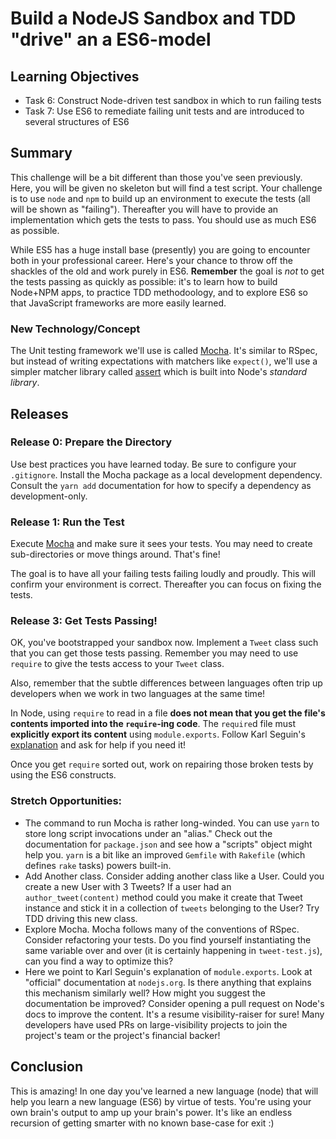 # Build a NodeJS Sandbox and TDD "drive" an a ES6-model

## Learning Objectives

* Task 6: Construct Node-driven test sandbox in which to run failing tests
* Task 7: Use ES6 to remediate failing unit tests and are introduced to several structures of ES6

## Summary

This challenge will be a bit different than those you've seen previously. Here,
you will be given no skeleton but will find a test script. Your challenge is to
use `node` and `npm` to build up an environment to execute the tests (all will
be shown as "failing"). Thereafter you will have to provide an implementation
which gets the tests to pass. You should use as much ES6 as possible.

While ES5 has a huge install base (presently) you are going to encounter both
in your professional career. Here's your chance to throw off the shackles of
the old and work purely in ES6. **Remember** the goal is *not* to get the tests
passing as quickly as possible: it's to learn how to build Node+NPM apps, to 
practice TDD methodoology, and to explore ES6 so that JavaScript frameworks 
are more easily learned.

### New Technology/Concept

The Unit testing framework we'll use is called [Mocha][]. It's similar to
RSpec, but instead of writing expectations with matchers like `expect()`, we'll
use a simpler matcher library called [assert][] which is built into Node's
_standard library_.

## Releases

### Release 0: Prepare the Directory

Use best practices you have learned today. Be sure to configure your
`.gitignore`.  Install the Mocha package as a local development dependency.
Consult the `yarn add` documentation for how to specify a dependency as
development-only.

### Release 1: Run the Test

Execute [Mocha][mocha] and make sure it sees your tests. You may need to create
sub-directories or move things around. That's fine!

The goal is to have all your failing tests failing loudly and proudly. This
will confirm your environment is correct. Thereafter you can focus on fixing
the tests.

### Release 3: Get Tests Passing!

OK, you've bootstrapped your sandbox now. Implement a `Tweet` class such that
you can get those tests passing. Remember you may need to use `require` to give
the tests access to your `Tweet` class.

Also, remember that the subtle differences between languages often trip up
developers when we work in two languages at the same time!

In Node, using `require` to read in a file **does not mean that you get the
file's contents imported into the `require`-ing code**. The `require`d file
must **explicitly export its content** using `module.exports`. Follow Karl
Seguin's [explanation][medoc] and ask for help if you need it!

Once you get `require` sorted out, work on repairing those broken tests by
using the ES6 constructs.

### Stretch Opportunities:

* The command to run Mocha is rather long-winded. You can use `yarn` to store
  long script invocations under an "alias." Check out the documentation for
  `package.json` and see how a "scripts" object might help you. `yarn` is a
  bit like an improved `Gemfile` with `Rakefile` (which defines `rake` tasks)
  powers built-in.
* Add Another class.  Consider adding another class like a User. Could you
  create a new User with 3 Tweets? If a user had an `author_tweet(content)`
  method could you make it create that Tweet instance and stick it in a
  collection of `tweets` belonging to the User? Try TDD driving this new class.
* Explore Mocha. Mocha follows many of the conventions of RSpec. Consider
  refactoring your tests. Do you find yourself instantiating the same variable
  over and over (it is certainly happening in `tweet-test.js`), can you find a
  way to optimize this?
* Here we point to Karl Seguin's explanation of `module.exports`. Look at "official"
  documentation at `nodejs.org`. Is there anything that explains this mechanism
  similarly well? How might you suggest the documentation be improved? Consider
  opening a pull request on Node's docs to improve the content. It's a resume
  visibility-raiser for sure! Many developers have used PRs on large-visibility
  projects to join the project's team or the project's financial backer!
  
## Conclusion

This is amazing! In one day you've learned a new language (node) that will help
you learn a new language (ES6) by virtue of tests. You're using your own
brain's output to amp up your brain's power. It's like an endless recursion of
getting smarter with no known base-case for exit :)

[Mocha]: https://mochajs.org
[mocha]: https://mochajs.org
[assert]: https://nodejs.org/api/assert.html
[gitignore]: https://git-scm.com/docs/gitignore
[medoc]: http://openmymind.net/2012/2/3/Node-Require-and-Exports/
